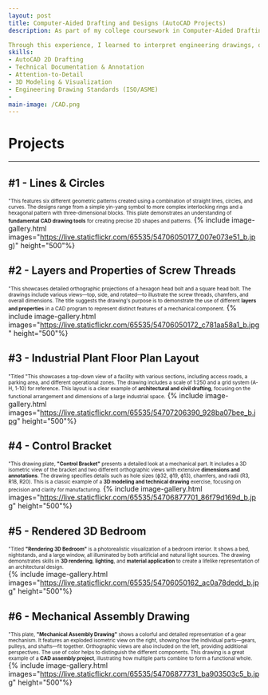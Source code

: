 ```yaml
---
layout: post
title: Computer-Aided Drafting and Designs (AutoCAD Projects)
description: As part of my college coursework in Computer-Aided Drafting and Design, I developed a series of technical drawings using AutoCAD to simulate real-world engineering documentation. This project introduced me to the fundamentals of CAD, including the **AutoCAD** interface, essential commands, and precise drafting techniques. I translated conceptual designs into accurate 2D drawings, ensuring proper scaling, dimensioning, and adherence to industry standards.

Through this experience, I learned to interpret engineering drawings, optimize workflows within the AutoCAD environment, and apply meticulous attention to detail — key skills for producing professional, manufacturable designs.
skills: 
- AutoCAD 2D Drafting 
- Technical Documentation & Annotation
- Attention-to-Detail
- 3D Modeling & Visualization
- Engineering Drawing Standards (ISO/ASME)
- 
main-image: /CAD.png
---
```

# Projects
---
## #1 - Lines & Circles
<span style="font-size: 10px">"This features six different geometric patterns created using a combination of straight lines, circles, and curves. The designs range from a simple yin-yang symbol to more complex interlocking rings and a hexagonal pattern with three-dimensional blocks. This plate demonstrates an understanding of **fundamental CAD drawing tools** for creating precise 2D shapes and patterns.</span>
{% include image-gallery.html 
images="https://live.staticflickr.com/65535/54706050177_007e073e51_b.jpg)" height="500"%} 

## #2 - Layers and Properties of Screw Threads
<span style="font-size: 10px">"This showcases detailed orthographic projections of a hexagon head bolt and a square head bolt. The drawings include various views—top, side, and rotated—to illustrate the screw threads, chamfers, and overall dimensions. The title suggests the drawing's purpose is to demonstrate the use of different **layers and properties** in a CAD program to represent distinct features of a mechanical component.</span> 
{% include image-gallery.html images="https://live.staticflickr.com/65535/54706050172_c781aa58a1_b.jpg" height="500"%}
 

## #3 - Industrial Plant Floor Plan Layout
<span style="font-size: 10px">"Titled "This showcases a top-down view of a facility with various sections, including access roads, a parking area, and different operational zones. The drawing includes a scale of 1:250 and a grid system (A-H, 1-10) for reference. This layout is a clear example of **architectural and civil drafting**, focusing on the functional arrangement and dimensions of a large industrial space.</span> 
{% include image-gallery.html images="https://live.staticflickr.com/65535/54707206390_928ba07bee_b.jpg" height="500"%}
 

## #4 - Control Bracket
<span style="font-size: 10px">"This drawing plate, **"Control Bracket"** presents a detailed look at a mechanical part. It includes a 3D isometric view of the bracket and two different orthographic views with extensive **dimensions and annotations**. The drawing specifies details such as hole sizes (ϕ32, ϕ19, ϕ13), chamfers, and radii (R3, R18, R20). This is a classic example of a **3D modeling and technical drawing** exercise, focusing on precision and clarity for manufacturing.</span> 
{% include image-gallery.html images="https://live.staticflickr.com/65535/54706877701_86f79d169d_b.jpg" height="500"%}
 

## #5 - Rendered 3D Bedroom
<span style="font-size: 10px">"Titled **"Rendering 3D Bedroom"** is a photorealistic visualization of a bedroom interior. It shows a bed, nightstands, and a large window, all illuminated by both artificial and natural light sources. The drawing demonstrates skills in **3D rendering**, **lighting**, and **material application** to create a lifelike representation of an architectural design.</span>  
{% include image-gallery.html images="https://live.staticflickr.com/65535/54706050162_ac0a78dedd_b.jpg" height="500"%}

## #6 - Mechanical Assembly Drawing
<span style="font-size: 10px">"This plate, **"Mechanical Assembly Drawing"** shows a colorful and detailed representation of a gear mechanism. It features an exploded isometric view on the right, showing how the individual parts—gears, pulleys, and shafts—fit together. Orthographic views are also included on the left, providing additional perspectives. The use of color helps to distinguish the different components. This drawing is a great example of a **CAD assembly project**, illustrating how multiple parts combine to form a functional whole.</span>  
{% include image-gallery.html images="https://live.staticflickr.com/65535/54706877731_ba903503c5_b.jpg" height="500"%}

